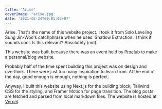 ```yaml
---
title: 'Arise'
coverImage: 'arise.jpg'
date: '2021-02-24T09:01:02+07'
---
```


Arise. That's the name of this website project. I took it from Solo Leveling Sung Jin-Woo's catchphrase when he uses 'Shadow Extraction'. I think it sounds cool. Is this relevant? Absolutely (not).

This website was built because there was an event held by [Proclub](https://www.instagram.com/helloproclub) to make a personal/blog website.

Probably half of the time spent building this project was on design and overthink. There were just too many inspiration to learn from. At the end of the day, good enough is enough, nothing is perfect.

Anyway, I built this website using Next.js for the building block, Tailwind CSS for the styling, and Framer Motion for page transition. The blog posts are fetched and parsed from local markdown files. The website is hosted at [Vercel](http://vercel.app/).